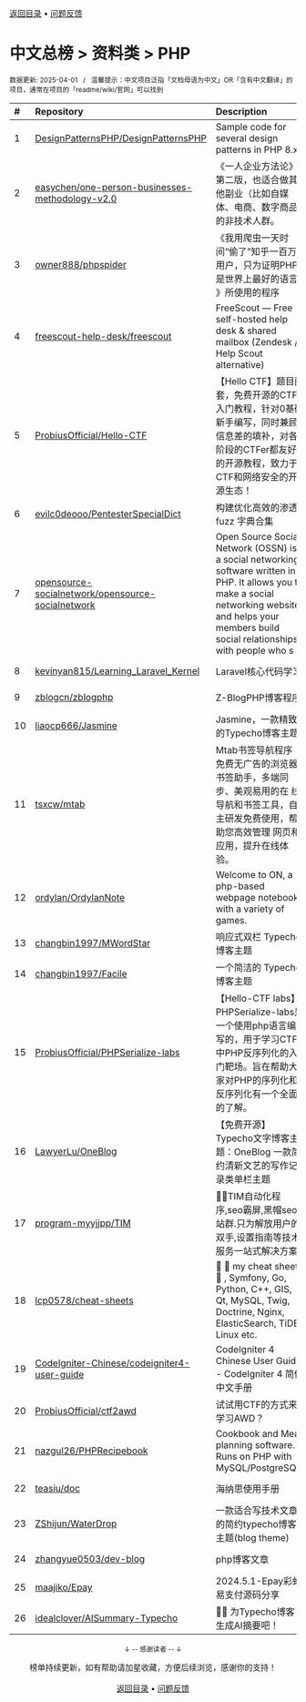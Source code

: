 <a href="https://gitee.com/GrowingGit/GitHub-Chinese-Top-Charts#github中文排行榜">返回目录</a> • <a href="/content/docs/feedback.md">问题反馈</a>

# 中文总榜 > 资料类 > PHP
<sub>数据更新: 2025-04-01&nbsp;&nbsp;&nbsp;/&nbsp;&nbsp;&nbsp;温馨提示：中文项目泛指「文档母语为中文」OR「含有中文翻译」的项目，通常在项目的「readme/wiki/官网」可以找到</sub>

|#|Repository|Description|Stars|Updated|
|:-|:-|:-|:-|:-|
|1|[DesignPatternsPHP/DesignPatternsPHP](https://github.com/DesignPatternsPHP/DesignPatternsPHP)|Sample code for several design patterns in PHP 8.x|22123|2025-02-03|
|2|[easychen/one-person-businesses-methodology-v2.0](https://github.com/easychen/one-person-businesses-methodology-v2.0)|《一人企业方法论》第二版，也适合做其他副业（比如自媒体、电商、数字商品）的非技术人群。|5428|2025-01-16|
|3|[owner888/phpspider](https://github.com/owner888/phpspider)|《我用爬虫一天时间“偷了”知乎一百万用户，只为证明PHP是世界上最好的语言 》所使用的程序|3495|2024-12-15|
|4|[freescout-help-desk/freescout](https://github.com/freescout-help-desk/freescout)|FreeScout — Free self-hosted help desk & shared mailbox (Zendesk / Help Scout alternative)|3377|2025-03-31|
|5|[ProbiusOfficial/Hello-CTF](https://github.com/ProbiusOfficial/Hello-CTF)|【Hello CTF】题目配套，免费开源的CTF入门教程，针对0基础新手编写，同时兼顾信息差的填补，对各阶段的CTFer都友好的开源教程，致力于CTF和网络安全的开源生态！|2525|2025-03-31|
|6|[evilc0deooo/PentesterSpecialDict](https://github.com/evilc0deooo/PentesterSpecialDict)|构建优化高效的渗透 fuzz 字典合集|1738|2025-03-11|
|7|[opensource-socialnetwork/opensource-socialnetwork](https://github.com/opensource-socialnetwork/opensource-socialnetwork)|Open Source Social Network (OSSN) is a social networking software written in PHP. It allows you to make a social networking website and helps your members build social relationships, with people who s ...|1111|2025-01-31|
|8|[kevinyan815/Learning_Laravel_Kernel](https://github.com/kevinyan815/Learning_Laravel_Kernel)|Laravel核心代码学习|888|2024-10-08|
|9|[zblogcn/zblogphp](https://github.com/zblogcn/zblogphp)|Z-BlogPHP博客程序|837|2025-03-13|
|10|[liaocp666/Jasmine](https://github.com/liaocp666/Jasmine)|Jasmine，一款精致的Typecho博客主题|749|2025-01-22|
|11|[tsxcw/mtab](https://github.com/tsxcw/mtab)|Mtab书签导航程序 - 免费无广告的浏览器书签助手，多端同步、美观易用的在 线导航和书签工具，自主研发免费使用，帮助您高效管理 网页和应用，提升在线体验。|534|2024-11-14|
|12|[ordylan/OrdylanNote](https://github.com/ordylan/OrdylanNote)|Welcome to ON, a php-based webpage notebook with a variety of games.|282|2024-10-05|
|13|[changbin1997/MWordStar](https://github.com/changbin1997/MWordStar)|响应式双栏 Typecho 博客主题|227|2025-02-04|
|14|[changbin1997/Facile](https://github.com/changbin1997/Facile)|一个简洁的 Typecho 博客主题|194|2025-02-04|
|15|[ProbiusOfficial/PHPSerialize-labs](https://github.com/ProbiusOfficial/PHPSerialize-labs)|【Hello-CTF labs】PHPSerialize-labs是一个使用php语言编写的，用于学习CTF中PHP反序列化的入门靶场。旨在帮助大家对PHP的序列化和反序列化有一个全面的了解。|158|2025-03-22|
|16|[LawyerLu/OneBlog](https://github.com/LawyerLu/OneBlog)|【免费开源】Typecho文字博客主题：OneBlog 一款简约清新文艺的写作记录类单栏主题|115|2025-03-28|
|17|[program-myyjjpp/TIM](https://github.com/program-myyjjpp/TIM)|🎉🎉TIM自动化程序,seo霸屏,黑帽seo,站群.只为解放用户的双手,设置指南等技术服务一站式解决方案|115|2024-11-16|
|18|[lcp0578/cheat-sheets](https://github.com/lcp0578/cheat-sheets)|:elephant: :elephant: my cheat sheets :memo: , Symfony, Go, Python, C++, GIS, Qt, MySQL, Twig, Doctrine, Nginx, ElasticSearch, TiDB, Linux etc.|88|2025-03-28|
|19|[CodeIgniter-Chinese/codeigniter4-user-guide](https://github.com/CodeIgniter-Chinese/codeigniter4-user-guide)|CodeIgniter 4 Chinese User Guide - CodeIgniter 4 简体中文手册|79|2025-03-18|
|20|[ProbiusOfficial/ctf2awd](https://github.com/ProbiusOfficial/ctf2awd)|试试用CTF的方式来学习AWD？|64|2024-10-15|
|21|[nazgul26/PHPRecipebook](https://github.com/nazgul26/PHPRecipebook)|Cookbook and Meal planning software.  Runs on PHP with MySQL/PostgreSQL.|63|2025-02-11|
|22|[teasiu/doc](https://github.com/teasiu/doc)|海纳思使用手册|55|2025-02-19|
|23|[ZShijun/WaterDrop](https://github.com/ZShijun/WaterDrop)|一款适合写技术文章的简约typecho博客主题(blog theme)|51|2025-03-29|
|24|[zhangyue0503/dev-blog](https://github.com/zhangyue0503/dev-blog)|php博客文章|50|2025-02-21|
|25|[maajiko/Epay](https://github.com/maajiko/Epay)|2024.5.1-Epay彩虹易支付源码分享|49|2025-01-06|
|26|[idealclover/AISummary-Typecho](https://github.com/idealclover/AISummary-Typecho)|🤖📝 为Typecho博客生成AI摘要吧！|36|2024-11-14|

<div align="center">
    <p><sub>↓ -- 感谢读者 -- ↓</sub></p>
    榜单持续更新，如有帮助请加星收藏，方便后续浏览，感谢你的支持！
</div>

<br/>

<div align="center"><a href="https://gitee.com/GrowingGit/GitHub-Chinese-Top-Charts#github中文排行榜">返回目录</a> • <a href="/content/docs/feedback.md">问题反馈</a></div>
